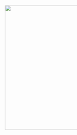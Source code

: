 <div align="center">
  <div style="display: flex; width: 100%; max-width: 800px; margin:500">
    <!-- 좌측에 위치한 이미지 -->
    <div style="flex: 1; display: flex; align-items: center; justify-content: center;">
      <img src="https://github.com/user-attachments/assets/e16996b3-8ffb-4f05-9329-e6e97f25bb17" width="400" height="400" style="object-fit: cover;" />
       <img src="https://github.com/user-attachments/assets/d26c8b76-0d6f-43e7-b0d9-704dc38b1deb" width="400" height="400" style="object-fit: cover;" />
    </div>
    <!-- 우측에 위치한 두 이미지가 세로로 쌓임 -->
    <div style="flex: 1; display: flex; flex-direction: column; align-items: center; justify-content: center; margin="100" ">
        <img src="https://github-readme-stats.vercel.app/api?username=dasom-jo&show_icons=true&theme=radical" width="400" heigh="500" style="object-fit: cover;"/>
        <img src="https://github-readme-stats.vercel.app/api/top-langs/?username=dasom-jo&layout=compact" width="300" style="object-fit: cover;"/>
    </div>
  </div>
</div>

